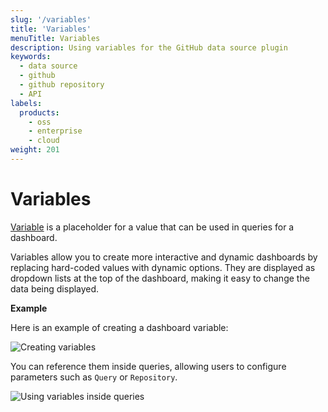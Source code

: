 ```yaml
---
slug: '/variables'
title: 'Variables'
menuTitle: Variables
description: Using variables for the GitHub data source plugin
keywords:
  - data source
  - github
  - github repository
  - API
labels:
  products:
    - oss
    - enterprise
    - cloud
weight: 201
---
```


# Variables

[Variable](https://grafana.com/docs/grafana/latest/variables/) is a placeholder for a value that can be used in queries for a dashboard. 

Variables allow you to create more interactive and dynamic dashboards by replacing hard-coded values with dynamic options. They are displayed as dropdown lists at the top of the dashboard, making it easy to change the data being displayed.

**Example**

Here is an example of creating a dashboard variable:

![Creating variables](/media/docs/grafana/data-sources/github/variables-create.png)

You can reference them inside queries, allowing users to configure parameters such as `Query` or `Repository`.

![Using variables inside queries](/media/docs/grafana/data-sources/github/using-variables.png)